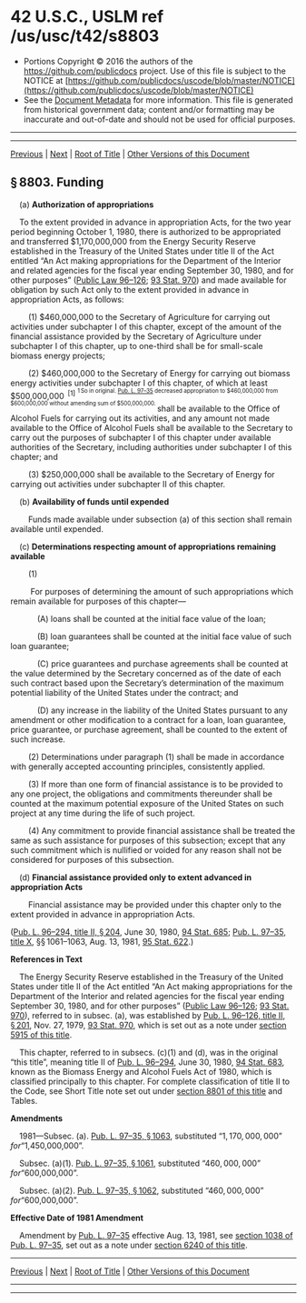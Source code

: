 ---
---

# 42 U.S.C., USLM ref /us/usc/t42/s8803

* Portions Copyright © 2016 the authors of the https://github.com/publicdocs project.
  Use of this file is subject to the NOTICE at [https://github.com/publicdocs/uscode/blob/master/NOTICE](https://github.com/publicdocs/uscode/blob/master/NOTICE)
* See the [Document Metadata](././../../../..//README.md) for more information.
  This file is generated from historical government data; content and/or formatting may be inaccurate and out-of-date and should not be used for official purposes.

----------
----------

[Previous](./../../../..//us/usc/t42/ch96/m__us_usc_t42_s8802.md) | [Next](./../../../..//us/usc/t42/ch96/m__us_usc_t42_s8804.md) | [Root of Title](./../../../../) | [Other Versions of this Document](https://publicdocs.github.io/go/links?ns=uslm&ref=%2Fus%2Fusc%2Ft42%2Fs8803)

## § 8803. Funding

    (a) __Authorization of appropriations__ 

    To the extent provided in advance in appropriation Acts, for the two year period beginning October 1, 1980, there is authorized to be appropriated and transferred $1,170,000,000 from the Energy Security Reserve established in the Treasury of the United States under title II of the Act entitled “An Act making appropriations for the Department of the Interior and related agencies for the fiscal year ending September 30, 1980, and for other purposes” ([Public Law 96–126][/us/pl/96/126]; [93 Stat. 970][/us/stat/93/970]) and made available for obligation by such Act only to the extent provided in advance in appropriation Acts, as follows:

        (1) $460,000,000 to the Secretary of Agriculture for carrying out activities under subchapter I of this chapter, except of the amount of the financial assistance provided by the Secretary of Agriculture under subchapter I of this chapter, up to one-third shall be for small-scale biomass energy projects;

        (2) $460,000,000 to the Secretary of Energy for carrying out biomass energy activities under subchapter I of this chapter, of which at least $500,000,000  <sup>\[1\]</sup>  <sup><sup> 1 So in original. [Pub. L. 97–35][/us/pl/97/35] decreased appropriation to $460,000,000 from $600,000,000 without amending sum of $500,000,000. </sup></sup>  shall be available to the Office of Alcohol Fuels for carrying out its activities, and any amount not made available to the Office of Alcohol Fuels shall be available to the Secretary to carry out the purposes of subchapter I of this chapter under available authorities of the Secretary, including authorities under subchapter I of this chapter; and

        (3) $250,000,000 shall be available to the Secretary of Energy for carrying out activities under subchapter II of this chapter.

    (b) __Availability of funds until expended__ 

        Funds made available under subsection (a) of this section shall remain available until expended.

    (c) __Determinations respecting amount of appropriations remaining available__ 

        (1)

         For purposes of determining the amount of such appropriations which remain available for purposes of this chapter—

            (A) loans shall be counted at the initial face value of the loan;

            (B) loan guarantees shall be counted at the initial face value of such loan guarantee;

            (C) price guarantees and purchase agreements shall be counted at the value determined by the Secretary concerned as of the date of each such contract based upon the Secretary’s determination of the maximum potential liability of the United States under the contract; and

            (D) any increase in the liability of the United States pursuant to any amendment or other modification to a contract for a loan, loan guarantee, price guarantee, or purchase agreement, shall be counted to the extent of such increase.

        (2) Determinations under paragraph (1) shall be made in accordance with generally accepted accounting principles, consistently applied.

        (3) If more than one form of financial assistance is to be provided to any one project, the obligations and commitments thereunder shall be counted at the maximum potential exposure of the United States on such project at any time during the life of such project.

        (4) Any commitment to provide financial assistance shall be treated the same as such assistance for purposes of this subsection; except that any such commitment which is nullified or voided for any reason shall not be considered for purposes of this subsection.

    (d) __Financial assistance provided only to extent advanced in appropriation Acts__ 

        Financial assistance may be provided under this chapter only to the extent provided in advance in appropriation Acts.

([Pub. L. 96–294, title II, § 204][/us/pl/96/294/s204], June 30, 1980, [94 Stat. 685][/us/stat/94/685]; [Pub. L. 97–35, title X][/us/pl/97/35], §§ 1061–1063, Aug. 13, 1981, [95 Stat. 622][/us/stat/95/622].)

 __References in Text__ 

    The Energy Security Reserve established in the Treasury of the United States under title II of the Act entitled “An Act making appropriations for the Department of the Interior and related agencies for the fiscal year ending September 30, 1980, and for other purposes” ([Public Law 96–126][/us/pl/96/126]; [93 Stat. 970][/us/stat/93/970]), referred to in subsec. (a), was established by [Pub. L. 96–126, title II, § 201][/us/pl/96/126/s201], Nov. 27, 1979, [93 Stat. 970][/us/stat/93/970], which is set out as a note under [section 5915 of this title][/us/usc/t42/s5915].

    This chapter, referred to in subsecs. (c)(1) and (d), was in the original “this title”, meaning title II of [Pub. L. 96–294][/us/pl/96/294], June 30, 1980, [94 Stat. 683][/us/stat/94/683], known as the Biomass Energy and Alcohol Fuels Act of 1980, which is classified principally to this chapter. For complete classification of title II to the Code, see Short Title note set out under [section 8801 of this title][/us/usc/t42/s8801] and Tables.

 __Amendments__ 

    1981—Subsec. (a). [Pub. L. 97–35, § 1063][/us/pl/97/35/s1063], substituted “$1,170,000,000” for “$1,450,000,000”.

    Subsec. (a)(1). [Pub. L. 97–35, § 1061][/us/pl/97/35/s1061], substituted “$460,000,000” for “$600,000,000”.

    Subsec. (a)(2). [Pub. L. 97–35, § 1062][/us/pl/97/35/s1062], substituted “$460,000,000” for “$600,000,000”.

 __Effective Date of 1981 Amendment__ 

    Amendment by [Pub. L. 97–35][/us/pl/97/35] effective Aug. 13, 1981, see [section 1038 of Pub. L. 97–35][/us/pl/97/35/s1038], set out as a note under [section 6240 of this title][/us/usc/t42/s6240].

----------

[Previous](./../../../..//us/usc/t42/ch96/m__us_usc_t42_s8802.md) | [Next](./../../../..//us/usc/t42/ch96/m__us_usc_t42_s8804.md) | [Root of Title](./../../../../) | [Other Versions of this Document](https://publicdocs.github.io/go/links?ns=uslm&ref=%2Fus%2Fusc%2Ft42%2Fs8803)

----------
----------

[/us/pl/96/126]: https://publicdocs.github.io/go/links?ns=uslm&ref=%2Fus%2Fpl%2F96%2F126
[/us/stat/93/970]: https://publicdocs.github.io/go/links?ns=uslm&ref=%2Fus%2Fstat%2F93%2F970
[/us/pl/97/35]: https://publicdocs.github.io/go/links?ns=uslm&ref=%2Fus%2Fpl%2F97%2F35
[/us/pl/96/294/s204]: https://publicdocs.github.io/go/links?ns=uslm&ref=%2Fus%2Fpl%2F96%2F294%2Fs204
[/us/stat/94/685]: https://publicdocs.github.io/go/links?ns=uslm&ref=%2Fus%2Fstat%2F94%2F685
[/us/pl/97/35]: https://publicdocs.github.io/go/links?ns=uslm&ref=%2Fus%2Fpl%2F97%2F35
[/us/stat/95/622]: https://publicdocs.github.io/go/links?ns=uslm&ref=%2Fus%2Fstat%2F95%2F622
[/us/pl/96/126]: https://publicdocs.github.io/go/links?ns=uslm&ref=%2Fus%2Fpl%2F96%2F126
[/us/stat/93/970]: https://publicdocs.github.io/go/links?ns=uslm&ref=%2Fus%2Fstat%2F93%2F970
[/us/pl/96/126/s201]: https://publicdocs.github.io/go/links?ns=uslm&ref=%2Fus%2Fpl%2F96%2F126%2Fs201
[/us/stat/93/970]: https://publicdocs.github.io/go/links?ns=uslm&ref=%2Fus%2Fstat%2F93%2F970
[/us/usc/t42/s5915]: https://publicdocs.github.io/go/links?ns=uslm&ref=%2Fus%2Fusc%2Ft42%2Fs5915
[/us/pl/96/294]: https://publicdocs.github.io/go/links?ns=uslm&ref=%2Fus%2Fpl%2F96%2F294
[/us/stat/94/683]: https://publicdocs.github.io/go/links?ns=uslm&ref=%2Fus%2Fstat%2F94%2F683
[/us/usc/t42/s8801]: https://publicdocs.github.io/go/links?ns=uslm&ref=%2Fus%2Fusc%2Ft42%2Fs8801
[/us/pl/97/35/s1063]: https://publicdocs.github.io/go/links?ns=uslm&ref=%2Fus%2Fpl%2F97%2F35%2Fs1063
[/us/pl/97/35/s1061]: https://publicdocs.github.io/go/links?ns=uslm&ref=%2Fus%2Fpl%2F97%2F35%2Fs1061
[/us/pl/97/35/s1062]: https://publicdocs.github.io/go/links?ns=uslm&ref=%2Fus%2Fpl%2F97%2F35%2Fs1062
[/us/pl/97/35]: https://publicdocs.github.io/go/links?ns=uslm&ref=%2Fus%2Fpl%2F97%2F35
[/us/pl/97/35/s1038]: https://publicdocs.github.io/go/links?ns=uslm&ref=%2Fus%2Fpl%2F97%2F35%2Fs1038
[/us/usc/t42/s6240]: https://publicdocs.github.io/go/links?ns=uslm&ref=%2Fus%2Fusc%2Ft42%2Fs6240


